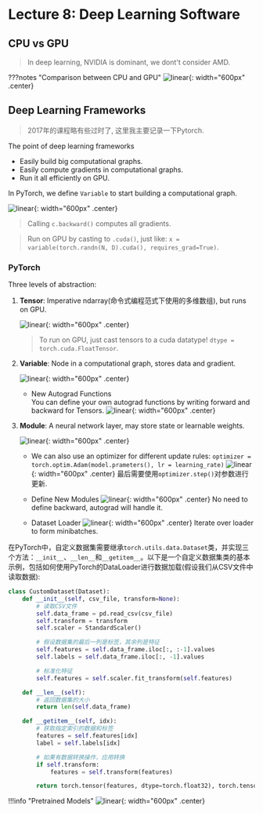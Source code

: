 # Lecture 8: Deep Learning Software

## CPU vs GPU

> In deep learning, NVIDIA is dominant, we dont't consider AMD.

???notes "Comparison between CPU and GPU"
    ![linear](./images/Lec08/1%20(2).png){: width="600px" .center}
    

## Deep Learning Frameworks

> 2017年的课程略有些过时了, 这里我主要记录一下Pytorch.

The point of deep learning frameworks

+ Easily build big computational graphs.
+ Easily compute gradients in computational graphs.
+ Run it all efficiently on GPU.

In PyTorch, we define `Variable` to start building a computational graph.

![linear](./images/Lec08/1%20(3).png){: width="600px" .center}

> Calling `c.backward()` computes all gradients.

> Run on GPU by casting to `.cuda()`, just like: `x = variable(torch.randn(N, D).cuda(), requires_grad=True)`.

### PyTorch

Three levels of abstraction:

1. **Tensor**: Imperative ndarray(命令式编程范式下使用的多维数组), but runs on GPU.

    ![linear](./images/Lec08/1%20(4).png){: width="600px" .center}

    > To run on GPU, just cast tensors to a cuda datatype! `dtype = torch.cuda.FloatTensor`.

2. **Variable**: Node in a computational graph, stores data and gradient.

    ![linear](./images/Lec08/1%20(5).png){: width="600px" .center}

    + New Autograd Functions
        <br> You can define your own autograd functions by writing forward and backward for Tensors.
        ![linear](./images/Lec08/1%20(7).png){: width="600px" .center}

3. **Module**: A neural network layer, may store state or learnable weights.

    ![linear](./images/Lec08/1%20(8).png){: width="600px" .center}

    + We can also use an optimizer for different update rules:
    `optimizer = torch.optim.Adam(model.prameters(), lr = learning_rate)`
    ![linear](./images/Lec08/1%20(9).png){: width="600px" .center}
    最后需要使用`optimizer.step()`对参数进行更新.
    
    + Define New Modules
        ![linear](./images/Lec08/1%20(10).png){: width="600px" .center}
        No need to define backward, autograd will handle it.

    + Dataset Loader
        ![linear](./images/Lec08/1%20(11).png){: width="600px" .center}
        Iterate over loader to form minibatches.
        
在PyTorch中，自定义数据集需要继承`torch.utils.data.Dataset`类，并实现三个方法：`__init__`、`__len__`和`__getitem__`。以下是一个自定义数据集类的基本示例，包括如何使用PyTorch的DataLoader进行数据加载(假设我们从CSV文件中读取数据):

```python
class CustomDataset(Dataset):
    def __init__(self, csv_file, transform=None):
        # 读取CSV文件
        self.data_frame = pd.read_csv(csv_file)
        self.transform = transform
        self.scaler = StandardScaler()

        # 假设数据集的最后一列是标签，其余列是特征
        self.features = self.data_frame.iloc[:, :-1].values
        self.labels = self.data_frame.iloc[:, -1].values

        # 标准化特征
        self.features = self.scaler.fit_transform(self.features)

    def __len__(self):
        # 返回数据集的大小
        return len(self.data_frame)

    def __getitem__(self, idx):
        # 获取指定索引的数据和标签
        features = self.features[idx]
        label = self.labels[idx]

        # 如果有数据转换操作，应用转换
        if self.transform:
            features = self.transform(features)

        return torch.tensor(features, dtype=torch.float32), torch.tensor(label, dtype=torch.long)
```

!!!info "Pretrained Models"
    ![linear](./images/Lec08/1%20(1).png){: width="600px" .center}
